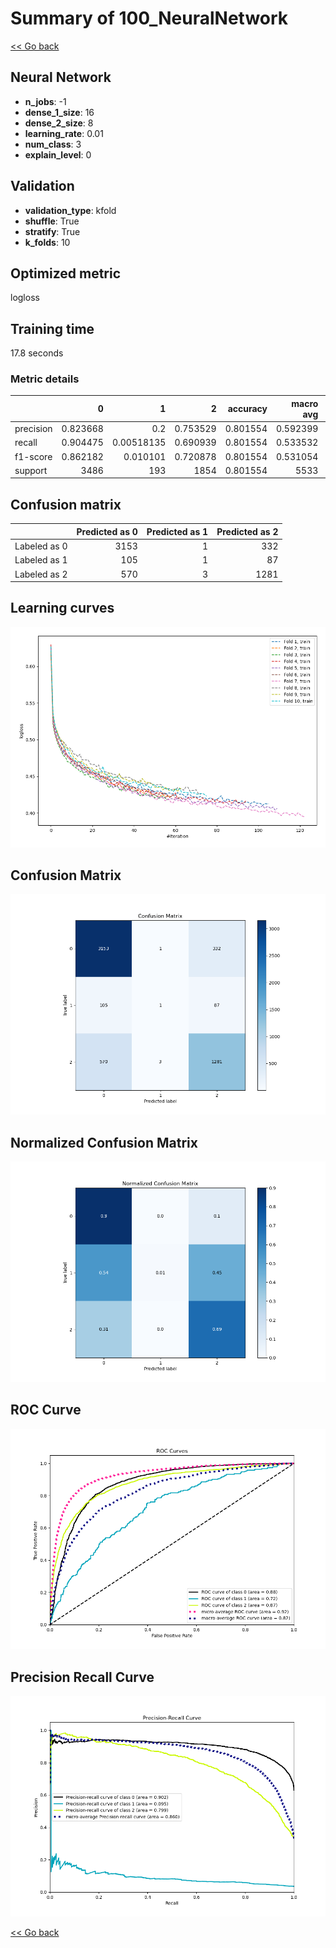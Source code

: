 # Summary of 100_NeuralNetwork

[<< Go back](../README.md)


## Neural Network
- **n_jobs**: -1
- **dense_1_size**: 16
- **dense_2_size**: 8
- **learning_rate**: 0.01
- **num_class**: 3
- **explain_level**: 0

## Validation
 - **validation_type**: kfold
 - **shuffle**: True
 - **stratify**: True
 - **k_folds**: 10

## Optimized metric
logloss

## Training time

17.8 seconds

### Metric details
|           |           0 |            1 |           2 |   accuracy |   macro avg |   weighted avg |   logloss |
|:----------|------------:|-------------:|------------:|-----------:|------------:|---------------:|----------:|
| precision |    0.823668 |   0.2        |    0.753529 |   0.801554 |    0.592399 |       0.778411 |  0.537409 |
| recall    |    0.904475 |   0.00518135 |    0.690939 |   0.801554 |    0.533532 |       0.801554 |  0.537409 |
| f1-score  |    0.862182 |   0.010101   |    0.720878 |   0.801554 |    0.531054 |       0.785112 |  0.537409 |
| support   | 3486        | 193          | 1854        |   0.801554 | 5533        |    5533        |  0.537409 |


## Confusion matrix
|              |   Predicted as 0 |   Predicted as 1 |   Predicted as 2 |
|:-------------|-----------------:|-----------------:|-----------------:|
| Labeled as 0 |             3153 |                1 |              332 |
| Labeled as 1 |              105 |                1 |               87 |
| Labeled as 2 |              570 |                3 |             1281 |

## Learning curves
![Learning curves](learning_curves.png)
## Confusion Matrix

![Confusion Matrix](confusion_matrix.png)


## Normalized Confusion Matrix

![Normalized Confusion Matrix](confusion_matrix_normalized.png)


## ROC Curve

![ROC Curve](roc_curve.png)


## Precision Recall Curve

![Precision Recall Curve](precision_recall_curve.png)



[<< Go back](../README.md)
